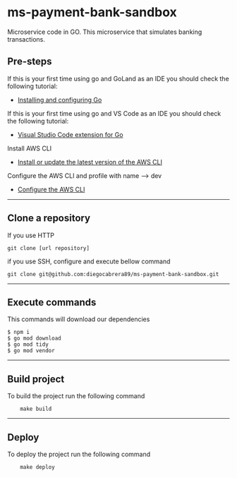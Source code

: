 # ms-payment-bank-sandbox

Microservice code in GO. This microservice that simulates banking transactions.

## Pre-steps
If this is your first time using go and GoLand as an IDE you should check the following tutorial:
*   [Installing and configuring Go](https://go.dev/doc/install)

If this is your first time using go and VS Code as an IDE you should check the following tutorial:
*   [Visual Studio Code extension for Go](https://learn.microsoft.com/en-us/azure/developer/go/configure-visual-studio-code)

Install AWS CLI
*   [Install or update the latest version of the AWS CLI](https://docs.aws.amazon.com/es_es/cli/latest/userguide/getting-started-install.html)

Configure the AWS CLI and profile with name --> dev
*   [Configure the AWS CLI](https://docs.aws.amazon.com/cli/latest/userguide/cli-chap-configure.html)

---

## Clone a repository

If you use HTTP
```shel 
git clone [url repository]
```

if you use SSH, configure and execute bellow command
```shell
git clone git@github.com:diegocabrera89/ms-payment-bank-sandbox.git
```
---

## Execute commands

This commands will download our dependencies

```shel
$ npm i
$ go mod download
$ go mod tidy
$ go mod vendor
```

---

## Build project
To build the project run the following command
```shel
    make build
```
---

## Deploy

To deploy the project run the following command
```shel
    make deploy
```
